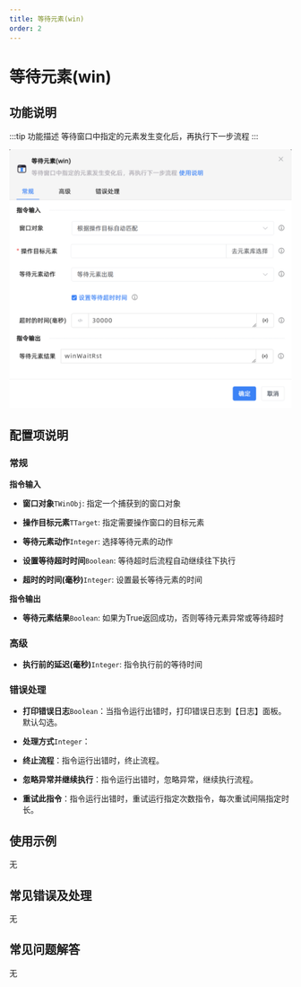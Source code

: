 ```yaml
---
title: 等待元素(win)
order: 2
---
```


# 等待元素(win)

## 功能说明

:::tip 功能描述
等待窗口中指定的元素发生变化后，再执行下一步流程
:::

![等待元素(win)](../../../assets/等待元素(win)_command.png)

## 配置项说明

### 常规

**指令输入**

- **窗口对象**`TWinObj`: 指定一个捕获到的窗口对象

- **操作目标元素**`TTarget`: 指定需要操作窗口的目标元素

- **等待元素动作**`Integer`: 选择等待元素的动作

- **设置等待超时时间**`Boolean`: 等待超时后流程自动继续往下执行

- **超时的时间(毫秒)**`Integer`: 设置最长等待元素的时间


**指令输出**

- **等待元素结果**`Boolean`: 如果为True返回成功，否则等待元素异常或等待超时

### 高级

- **执行前的延迟(毫秒)**`Integer`: 指令执行前的等待时间

### 错误处理

- **打印错误日志**`Boolean`：当指令运行出错时，打印错误日志到【日志】面板。默认勾选。

- **处理方式**`Integer`：

 - **终止流程**：指令运行出错时，终止流程。

 - **忽略异常并继续执行**：指令运行出错时，忽略异常，继续执行流程。

 - **重试此指令**：指令运行出错时，重试运行指定次数指令，每次重试间隔指定时长。

## 使用示例
无

## 常见错误及处理

无

## 常见问题解答

无

